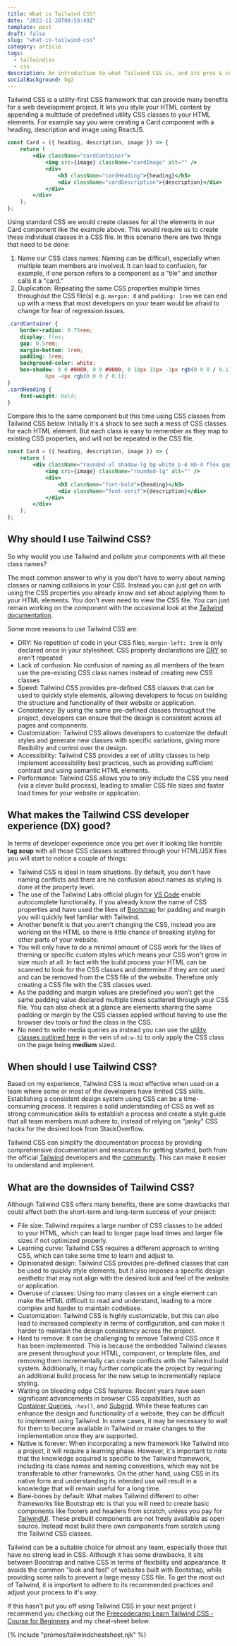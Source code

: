 ```yaml
---
title: What is Tailwind CSS?
date: "2022-11-28T08:59:49Z"
template: post
draft: false
slug: "what-is-tailwind-css"
category: article
tags:
  - tailwindcss
  - css
description: An introduction to what Tailwind CSS is, and its pros & cons.
socialBackground: bg2
---
```


Tailwind CSS is a utility-first CSS framework that can provide many benefits for a web development project. It lets you style your HTML content by appending a multitude of predefined utility CSS classes to your HTML elements. For example say you were creating a Card component with a heading, description and image using ReactJS.

```jsx
const Card = ({ heading, description, image }) => {
	return (
		<div className="cardContainer">
			<img src={image} className="cardImage" alt="" />
			<div>
				<h3 className="cardHeading">{heading}</h3>
				<div className="cardDescription">{description}</div>
			</div>
		</div>
	);
};
```

Using standard CSS we would create classes for all the elements in our Card component like the example above. This would require us to create these individual classes in a CSS file. In this scenario there are two things that need to be done:

1. Name our CSS class names: Naming can be difficult, especially when multiple team members are involved. It can lead to confusion, for example, if one person refers to a component as a "tile" and another calls it a "card."
2. Duplication: Repeating the same CSS properties multiple times throughout the CSS file(s) e.g. `margin: 0` and `padding: 1rem` we can end up with a mess that most developers on your team would be afraid to change for fear of regression issues.

```css
.cardContainer {
	border-radius: 0.75rem;
	display: flex;
	gap: 0.5rem;
	margin-bottom: 1rem;
	padding: 1rem;
	background-color: white;
	box-shadow: 0 0 #0000, 0 0 #0000, 0 10px 15px -3px rgb(0 0 0 / 0.1), 0 4px
			6px -4px rgb(0 0 0 / 0.1);
}
.cardHeading {
	font-weight: bold;
}
```

Compare this to the same component but this time using CSS classes from Tailwind CSS below. Initially it's a shock to see such a mess of CSS classes for each HTML element. But each class is easy to remember as they map to existing CSS properties, and will not be repeated in the CSS file.

```jsx
const Card = ({ heading, description, image }) => {
	return (
		<div className="rounded-xl shadow-lg bg-white p-4 mb-4 flex gap-2">
			<img src={image} className="rounded-lg" alt="" />
			<div>
				<h3 className="font-bold">{heading}</h3>
				<div className="font-serif">{description}</div>
			</div>
		</div>
	);
};
```

## Why should I use Tailwind CSS?

So why would you use Tailwind and pollute your components with all these class names?

The most common answer to why is you don't have to worry about naming classes or naming collisions in your CSS. Instead you can just get on with using the CSS properties you already know and set about applying them to your HTML elements. You don't even need to view the CSS file. You can just remain working on the component with the occasional look at the [Tailwind documentation](https://tailwindcss.com/docs/box-sizing).

Some more reasons to use Tailwind CSS are:

- DRY: No repetition of code in your CSS files, `margin-left: 1rem` is only declared once in your stylesheet. CSS property declarations are [DRY](https://en.wikipedia.org/wiki/Don%27t_repeat_yourself) so aren't repeated
- Lack of confusion: No confusion of naming as all members of the team use the pre-existing CSS class names instead of creating new CSS classes
- Speed: Tailwind CSS provides pre-defined CSS classes that can be used to quickly style elements, allowing developers to focus on building the structure and functionality of their website or application.
- Consistency: By using the same pre-defined classes throughout the project, developers can ensure that the design is consistent across all pages and components.
- Customization: Tailwind CSS allows developers to customize the default styles and generate new classes with specific variations, giving more flexibility and control over the design.
- Accessibility: Tailwind CSS provides a set of utility classes to help implement accessibility best practices, such as providing sufficient contrast and using semantic HTML elements.
- Performance: Tailwind CSS allows you to only include the CSS you need (via a clever build process), leading to smaller CSS file sizes and faster load times for your website or application.

## What makes the Tailwind CSS developer experience (DX) good?

In terms of developer experience once you get over it looking like horrible **tag soup** with all those CSS classes scattered through your HTML/JSX files you will start to notice a couple of things:

- Tailwind CSS is ideal in team situations. By default, you don't have naming conflicts and there are no confusion about names as styling is done at the property level.
- The use of the Tailwind Labs official plugin for [VS Code](https://marketplace.visualstudio.com/items?itemName=bradlc.vscode-tailwindcss) enable autocomplete functionality. If you already know the name of CSS properties and have used the likes of [Bootstrap](https://getbootstrap.com/docs/5.2/utilities/spacing/#margin-and-padding) for padding and margin you will quickly feel familiar with Tailwind.
- Another benefit is that you aren't changing the CSS, instead you are working on the HTML so there is little chance of breaking styling for other parts of your website.
- You will only have to do a minimal amount of CSS work for the likes of theming or specific custom styles which means your CSS won't grow in size much at all. In fact with the build process your HTML can be scanned to look for the CSS classes and determine if they are not used and can be removed from the CSS file of the website. Therefore only creating a CSS file with the CSS classes used.
- As the padding and margin values are predefined you won't get the same padding value declared multiple times scattered through your CSS file. You can also check at a glance are elements sharing the same padding or margin by the CSS classes applied without having to use the browser dev tools or find the class in the CSS.
- No need to write media queries as instead you can use the [utility classes outlined here](https://tailwindcss.com/docs/responsive-design) in the vein of `md:w-32` to only apply the CSS class on the page being **medium** sized.

## When should I use Tailwind CSS?

Based on my experience, Tailwind CSS is most effective when used on a team where some or most of the developers have limited CSS skills. Establishing a consistent design system using CSS can be a time-consuming process. It requires a solid understanding of CSS as well as strong communication skills to establish a process and create a style guide that all team members must adhere to, instead of relying on "janky" CSS hacks for the desired look from StackOverflow.

Tailwind CSS can simplify the documentation process by providing comprehensive documentation and resources for getting started, both from the official [Tailwind](https://tailwindcss.com/docs/installation) developers and the [community](https://www.youtube.com/watch?v=ft30zcMlFao). This can make it easier to understand and implement.

## What are the downsides of Tailwind CSS?

Although Tailwind CSS offers many benefits, there are some drawbacks that could affect both the short-term and long-term success of your project:

- File size: Tailwind requires a large number of CSS classes to be added to your HTML, which can lead to longer page load times and larger file sizes if not optimized properly.
- Learning curve: Tailwind CSS requires a different approach to writing CSS, which can take some time to learn and adjust to.
- Opinionated design: Tailwind CSS provides pre-defined classes that can be used to quickly style elements, but it also imposes a specific design aesthetic that may not align with the desired look and feel of the website or application.
- Overuse of classes: Using too many classes on a single element can make the HTML difficult to read and understand, leading to a more complex and harder to maintain codebase.
- Customization: Tailwind CSS is highly customizable, but this can also lead to increased complexity in terms of configuration, and can make it harder to maintain the design consistency across the project.
- Hard to remove: It can be challenging to remove Tailwind CSS once it has been implemented. This is because the embedded Tailwind classes are present throughout your HTML, component, or template files, and removing them incrementally can create conflicts with the Tailwind build system. Additionally, it may further complicate the project by requiring an additional build process for the new setup to incrementally replace styling.
- Waiting on bleeding edge CSS features: Recent years have seen significant advancements in browser CSS capabilities, such as [Container Queries](https://developer.mozilla.org/en-US/docs/Web/CSS/CSS_Container_Queries), `:has()`, and [Subgrid](https://developer.mozilla.org/en-US/docs/Web/CSS/CSS_Grid_Layout/Subgrid). While these features can enhance the design and functionality of a website, they can be difficult to implement using Tailwind. In some cases, it may be necessary to wait for them to become available in Tailwind or make changes to the implementation once they are supported.
- Native is forever: When incorporating a new framework like Tailwind into a project, it will require a learning phase. However, it's important to note that the knowledge acquired is specific to the Tailwind framework, including its class names and naming conventions, which may not be transferable to other frameworks. On the other hand, using CSS in its native form and understanding its intended use will result in a knowledge that will remain useful for a long time.
- Bare-bones by default: What makes Tailwind different to other frameworks like Bootstrap etc is that you will need to create basic components like footers and headers from scratch, unless you pay for [TailwindUI](https://tailwindui.com). These prebuilt components are not freely available as open source. Instead most build there own components from scratch using the Tailwind CSS classes.

Tailwind can be a suitable choice for almost any team, especially those that have no strong lead in CSS. Although it has some drawbacks, it sits between Bootstrap and native CSS in terms of flexibility and appearance. It avoids the common "look and feel" of websites built with Bootstrap, while providing some rails to prevent a large messy CSS file. To get the most out of Tailwind, it is important to adhere to its recommended practices and adjust your process to it's way.

If this hasn't put you off using Tailwind CSS in your next project I recommend you checking out the [Freecodecamp Learn Tailwind CSS - Course for Beginners](https://www.youtube.com/watch?v=ft30zcMlFao) and my cheat-sheet below.

{% include "promos/tailwindcheatsheet.njk" %}
